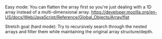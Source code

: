 Easy mode:
You can flatten the array first so you're just dealing with a 1D
array instead of a multi-dimensional array.
https://developer.mozilla.org/en-US/docs/Web/JavaScript/Reference/Global_Objects/Array/flat

Stretch goal (hard mode):
Try to recursively search through the nested arrays and filter them while maintaining
the original array structure/depth.

